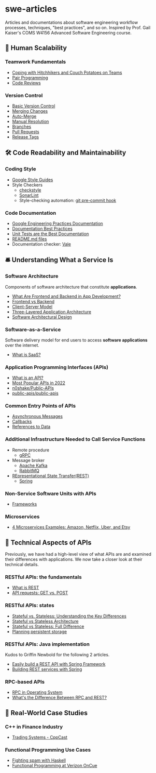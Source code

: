 # swe-articles
Articles and documentations about software engineering workflow processes, techniques, "best practices", and so on. Inspired by Prof. Gail Kaiser's COMS W4156 Advanced Software Engineering course.

## 👥 Human Scalability
### Teamwork Fundamentals
* [Coping with Hitchhikers and Couch Potatoes on Teams](https://www2.isye.gatech.edu/~jvandeva/Classes/4106/CouchPotatoes.pdf)
* [Pair Programming](https://martinfowler.com/articles/on-pair-programming.html)
* [Code Reviews](https://www.eferro.net/2021/09/code-reviews-synchronous-and.html)
### Version Control
* [Basic Version Control](https://github.com/git-guides)
* [Merging Changes](https://git-scm.com/docs/git-merge)
* [Auto-Merge](https://docs.github.com/en/pull-requests/collaborating-with-pull-requests/incorporating-changes-from-a-pull-request/automatically-merging-a-pull-request)
* [Manual Resolution](https://docs.github.com/en/pull-requests/collaborating-with-pull-requests/addressing-merge-conflicts/about-merge-conflicts)
* [Branches](https://docs.github.com/en/pull-requests/collaborating-with-pull-requests/proposing-changes-to-your-work-with-pull-requests/about-branches)
* [Pull Requests](https://docs.github.com/en/pull-requests/collaborating-with-pull-requests/proposing-changes-to-your-work-with-pull-requests/about-pull-requests)
* [Release Tags](https://git-scm.com/book/en/v2/Git-Basics-Tagging)

## 🛠️ Code Readability and Maintainability
### Coding Style
* [Google Style Guides](https://google.github.io/styleguide/)
* Style Checkers
  * [checkstyle](https://github.com/checkstyle/checkstyle)
  * [SonarLint](https://www.sonarsource.com/products/sonarlint/)
  * Style-checking automation: [git pre-commit hook](https://git-scm.com/book/en/v2/Customizing-Git-Git-Hooks)
### Code Documentation
* [Google Engineering Practices Documentation](https://google.github.io/eng-practices/)
* [Documentation Best Practices](https://google.github.io/styleguide/docguide/best_practices.html)
* [Unit Tests are the Best Documentation](https://capgemini.github.io/development/unit-tests-as-documentation/)
* [README.md files](https://google.github.io/styleguide/docguide/READMEs.html)
* Documentation checker: [Vale](https://github.com/errata-ai/vale)

## 🛎️ Understanding What a Service Is
### Software Architecture 
Components of software architecture that constitute **applications**.
* [What Are Frontend and Backend in App Development?](https://www.lizard.global/blog/what-are-frontend-and-backend-in-app-development)
* [Frontend vs Backend](https://www.geeksforgeeks.org/frontend-vs-backend/)
* [Client-Server Model](https://www.geeksforgeeks.org/client-server-model/)
* [Three-Layered Application Architecture](https://vfunction.com/blog/the-benefits-of-a-three-layered-application-architecture/)
* [Software Architectural Design](https://www.geeksforgeeks.org/software-engineering-architectural-design/)
### Software-as-a-Service
Software delivery model for end users to access **software applications** over the internet.
* [What is SaaS?](https://www.salesforce.com/in/saas/)
### Application Programming Interfaces (APIs)
* [What is an API?](https://www.redhat.com/en/topics/api/what-are-application-programming-interfaces)
* [Most Popular APIs in 2022](https://www.postman.com/explore/most-popular-apis-this-year)
* [n0shake/Public-APIs](https://github.com/n0shake/Public-APIs)
* [public-apis/public-apis](https://github.com/public-apis/public-apis)
### Common Entry Points of APIs
* [Asynchronous Messages](https://www.mendix.com/blog/asynchronous-vs-synchronous-programming/)
* [Callbacks](https://medium.com/@cortneythomas/what-is-a-callback-8734a08605cb)
* [References to Data](https://thenewstack.io/the-fundamentals-of-data-api-design/)
### Additional Infrastructure Needed to Call Service Functions
* Remote procedure
  * [gRPC](https://grpc.io/)
* Message broker
  * [Apache Kafka]()
  * [RabbitMQ](https://aws.amazon.com/compare/the-difference-between-rabbitmq-and-kafka/)
* [REpresentational State Transfer(REST)](https://aws.amazon.com/what-is/restful-api/)
  * [Spring](https://spring.io/guides/tutorials/rest/)
### Non-Service Software Units with APIs
* [Frameworks](https://www.red-gate.com/simple-talk/development/other-development/the-difference-between-libraries-and-frameworks/)
### Microservices
* [4 Microservices Examples: Amazon, Netflix, Uber, and Etsy](https://blog.dreamfactory.com/microservices-examples/)

## 🔌 Technical Aspects of APIs
Previously, we have had a high-level view of what APIs are and examined their differences with applications. We now take a closer look at their technical details.

### RESTful APIs: the fundamentals
* [What is REST](https://restfulapi.net/)
* [API requests: GET vs. POST](https://www.diffen.com/difference/GET-vs-POST-HTTP-Requests)

### RESTful APIs: states
* [Stateful vs. Stateless: Understanding the Key Differences ](https://www.spiceworks.com/tech/cloud/articles/stateful-vs-stateless/)
* [Stateful vs Stateless Architecture](https://www.youtube.com/watch?v=P8D6P-6KVNM)
* [Stateful vs Stateless: Full Difference](https://www.interviewbit.com/blog/stateful-vs-stateless/)
* [Planning persistent storage](https://www.ibm.com/docs/en/cloud-private/3.2.x?topic=storage-planning-persistent)

### RESTful APIs: Java implementation
Kudos to Griffin Newbold for the following 2 articles.
* [Easily build a REST API with Spring Framework](https://medium.com/analytics-vidhya/easily-build-your-rest-api-with-spring-framework-80941c359d44)
* [Building REST services with Spring](https://spring.io/guides/tutorials/rest/)

### RPC-based APIs
* [RPC in Operating System](https://www.geeksforgeeks.org/remote-procedure-call-rpc-in-operating-system/)
* [What's the Difference Between RPC and REST?](https://aws.amazon.com/compare/the-difference-between-rpc-and-rest/)

## 🌱 Real-World Case Studies

### C++ in Finance Industry
* [Trading Systems - CppCast](https://open.spotify.com/episode/0m7QrAe4Pn4As7A2eENs8n)

### Functional Programming Use Cases 
* [Fighting spam with Haskell](https://engineering.fb.com/2015/06/26/security/fighting-spam-with-haskell/)
* [Functional Programming at Verizon OnCue](http://cufp.org/2014/timothy-perrett-functional-programming-at-verizon-oncue.html)
